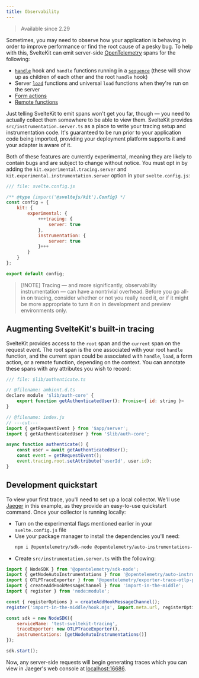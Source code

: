 ```yaml
---
title: Observability
---
```


<blockquote class="since note">
	<p>Available since 2.29</p>
</blockquote>

Sometimes, you may need to observe how your application is behaving in order to improve performance or find the root cause of a pesky bug. To help with this, SvelteKit can emit server-side [OpenTelemetry](https://opentelemetry.io) spans for the following:

- [`handle`](hooks#Server-hooks-handle) hook and `handle` functions running in a [`sequence`](@sveltejs-kit-hooks#sequence) (these will show up as children of each other and the root `handle` hook)
- Server [`load`](load) functions and universal `load` functions when they're run on the server
- [Form actions](form-actions)
- [Remote functions](remote-functions)

Just telling SvelteKit to emit spans won't get you far, though — you need to actually collect them somewhere to be able to view them. SvelteKit provides `src/instrumentation.server.ts` as a place to write your tracing setup and instrumentation code. It's guaranteed to be run prior to your application code being imported, providing your deployment platform supports it and your adapter is aware of it.

Both of these features are currently experimental, meaning they are likely to contain bugs and are subject to change without notice. You must opt in by adding the `kit.experimental.tracing.server` and `kit.experimental.instrumentation.server` option in your `svelte.config.js`:

```js
/// file: svelte.config.js

/** @type {import('@sveltejs/kit').Config} */
const config = {
	kit: {
		experimental: {
			+++tracing: {
				server: true
			},
			instrumentation: {
				server: true
			}+++
		}
	}
};

export default config;
```

> [!NOTE] Tracing — and more significantly, observability instrumentation — can have a nontrivial overhead. Before you go all-in on tracing, consider whether or not you really need it, or if it might be more appropriate to turn it on in development and preview environments only.

## Augmenting SvelteKit's built-in tracing

SvelteKit provides access to the `root` span and the `current` span on the request event. The root span is the one associated with your root `handle` function, and the current span could be associated with `handle`, `load`, a form action, or a remote function, depending on the context. You can annotate these spans with any attributes you wish to record:

```js
/// file: $lib/authenticate.ts

// @filename: ambient.d.ts
declare module '$lib/auth-core' {
	export function getAuthenticatedUser(): Promise<{ id: string }>
}

// @filename: index.js
// ---cut---
import { getRequestEvent } from '$app/server';
import { getAuthenticatedUser } from '$lib/auth-core';

async function authenticate() {
	const user = await getAuthenticatedUser();
	const event = getRequestEvent();
	event.tracing.root.setAttribute('userId', user.id);
}
```

## Development quickstart

To view your first trace, you'll need to set up a local collector. We'll use [Jaeger](https://www.jaegertracing.io/docs/getting-started/) in this example, as they provide an easy-to-use quickstart command. Once your collector is running locally:

- Turn on the experimental flags mentioned earlier in your `svelte.config.js` file
- Use your package manager to install the dependencies you'll need:
  ```sh
  npm i @opentelemetry/sdk-node @opentelemetry/auto-instrumentations-node @opentelemetry/exporter-trace-oltp-proto import-in-the-middle
  ```
- Create `src/instrumentation.server.ts` with the following:

```js
import { NodeSDK } from '@opentelemetry/sdk-node';
import { getNodeAutoInstrumentations } from '@opentelemetry/auto-instrumentations-node';
import { OTLPTraceExporter } from '@opentelemetry/exporter-trace-otlp-proto';
import { createAddHookMessageChannel } from 'import-in-the-middle';
import { register } from 'node:module';

const { registerOptions } = createAddHookMessageChannel();
register('import-in-the-middle/hook.mjs', import.meta.url, registerOptions);

const sdk = new NodeSDK({
	serviceName: 'test-sveltekit-tracing',
	traceExporter: new OTLPTraceExporter(),
	instrumentations: [getNodeAutoInstrumentations()]
});

sdk.start();
```

Now, any server-side requests will begin generating traces which you can view in Jaeger's web console at [localhost:16686](http://localhost:16686).
